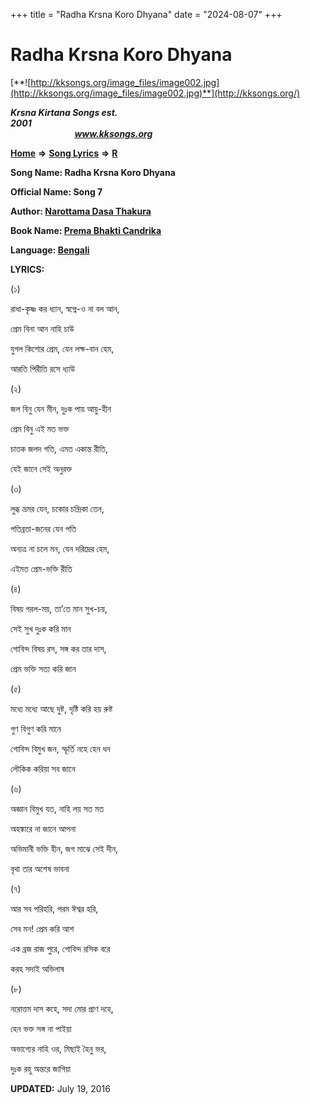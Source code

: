 +++
title = "Radha Krsna Koro Dhyana"
date = "2024-08-07"
+++

# Radha Krsna Koro Dhyana
[**![http://kksongs.org/image_files/image002.jpg](http://kksongs.org/image_files/image002.jpg)**](http://kksongs.org/)

**_Krsna Kirtana Songs est. 2001_**                                                                                                                                                 **_www.kksongs.org_**

**[Home](http://kksongs.org/)** **⇒** **[Song Lyrics](http://kksongs.org/lyrics.html)** **⇒** **[R](http://kksongs.org/songs/song_r.html)**

**Song Name: Radha Krsna Koro Dhyana**

**Official Name: Song 7**

**Author: [Narottama Dasa Thakura](http://kksongs.org/authors/list/narottama.html)**

**Book Name: [Prema Bhakti Candrika](http://kksongs.org/authors/literature/pbc.html)**

**Language: [Bengali](http://kksongs.org/language/list/bengali.html)**

**LYRICS:**

(১)

রাধা\-কৃষ্ণ কর ধ্যান, স্বপ্নে\-ও না বল আন,

প্রেম বিনা আন নাহি চাউ

যুগল কিশোর প্রেম, যেন লক্ষ\-বান হেম,

আরতি পিরীতি রসে ধ্যাউ

(২)

জল বিনু যেন মীন, দুঃক পায় আয়ু\-হীন

প্রেম বিনু এই মত ভক্ত

চাতক জলদ গতি, এমত একান্ত রীতি,

যেই জানে সেই অনুরক্ত

(৩)

লুব্ধ ভ্রমর যেন, চকোর চন্দ্রিকা তেন,

পতিব্রতা\-জনের যেন পতি

অন্যত্র না চলে মন, যেন দরিদ্রের হেম,

এইমত প্রেম\-ভক্তি রীতি

(৪)

বিষয় গরল\-ময়, তা’তে মান সুখ\-চয়,

সেই সুখ দুঃক করি মান

গোবিন্দ বিষয় রস, সঙ্গ কর তার দাস,

প্রেম ভক্তি সত্য করি জান

(৫)

মধ্যে মধ্যে আছে দুষ্ট, দৃষ্টি করি হয় রুষ্ট

গুণ বিগুণ করি মানে

গোবিন্দ বিমুখ জন, স্ফূর্তি নহে হেন ধন

লৌকিক করিয়া সব জানে

(৬)

অজ্ঞান বিমুখ যত, নাহি লয় সত মত

অহঙ্কারে না জানে আপনা

অভিমানী ভক্তি হীন, জগ মাঝে সেই দীন,

বৃথা তার অশেষ ভাবনা

(৭)

আর সব পরিহরি, পরম ঈশ্বর হরি,

সেব মন! প্রেম করি আশ

এক ব্রজ রাজ পুরে, গোবিন্দ রসিক বরে

করহ সদাই অভিলাষ

(৮)

নরোত্তম দাস কহে, সদা মোর প্রাণ দহে,

হেন ভক্ত সঙ্গ না পাইয়া

অভাগ্যের নাহি ওর, মিছাই হৈনু ভর,

দুঃক রহু অন্তরে জাগিয়া

**UPDATED:** July 19, 2016